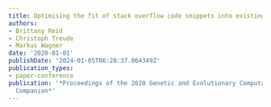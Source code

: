 ```yaml
---
title: Optimising the fit of stack overflow code snippets into existing code
authors:
- Brittany Reid
- Christoph Treude
- Markus Wagner
date: '2020-01-01'
publishDate: '2024-01-05T06:28:37.064349Z'
publication_types:
- paper-conference
publication: '*Proceedings of the 2020 Genetic and Evolutionary Computation Conference
  Companion*'
---
```

